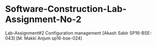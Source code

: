 # Software-Construction-Lab-Assignment-No-2
Lab-Assignment#2  Configuration management [Akash Sabir SP16-BSE-043] [M. Makki Anjum sp16-bse-024] 
